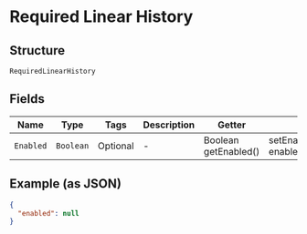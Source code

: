 
# Required Linear History

## Structure

`RequiredLinearHistory`

## Fields

| Name | Type | Tags | Description | Getter | Setter |
|  --- | --- | --- | --- | --- | --- |
| `Enabled` | `Boolean` | Optional | - | Boolean getEnabled() | setEnabled(Boolean enabled) |

## Example (as JSON)

```json
{
  "enabled": null
}
```

